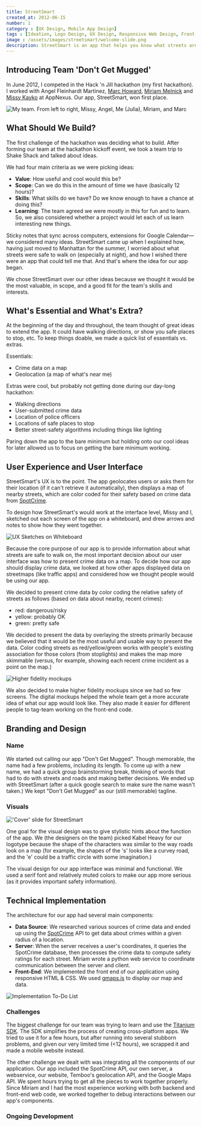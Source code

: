 ```yaml
---
title: StreetSmart
created_at: 2012-06-15
number: 1
category : [UX Design, Mobile App Design]
tags : [Ideation, Logo Design, UX Design, Responsive Web Design, Front-End Web Development]
image : /assets/images/streetsmart/welcome-slide.png
description: StreetSmart is an app that helps you know what streets are safe to travel. My team designed and prototyped StreetSmart in a day at the Hack 'n Jill hackathon.
---
```

## Introducing Team 'Don't Get Mugged'

In June 2012, I competed in the Hack 'n Jill hackathon (my first hackathon). I worked with Angel Fleinhardt Martinez, [Marc Howard](http://marc-howard.net/), [Miriam Melnick](http://www.miriammelnick.com/home.shtml) and [Missy Kayko](http://zerply.com/missykayko/) at AppNexus. Our app, StreetSmart, won first place.

![My team. From left to right, Missy, Angel, Me (Julia), Miriam, and Marc](/assets/images/streetsmart/team.jpg)

## What Should We Build?

The first challenge of the hackathon was deciding what to build. After forming our team at the hackathon kickoff event, we took a team trip to Shake Shack and talked about ideas. 

We had four main criteria as we were picking ideas:

- **Value**: How useful and cool would this be?
- **Scope**: Can we do this in the amount of time we have (basically 12 hours)?
- **Skills**: What skills do we have? Do we know enough to have a chance at doing this?
- **Learning**: The team agreed we were mostly in this for fun and to learn. So, we also considered whether a project would let each of us learn interesting new things.

Sticky notes that sync across computers, extensions for Google Calendar&mdash;we considered many ideas. StreetSmart came up when I explained how, having just moved to Manhattan for the summer, I worried about what streets were safe to walk on (especially at night), and how I wished there were an app that could tell me that. And that's where the idea for our app began.

We chose StreetSmart over our other ideas because we thought it would be the most valuable, in scope, and a good fit for the team's skills and interests.

## What's Essential and What's Extra?

At the beginning of the day and throughout, the team thought of great ideas to extend the app. It could have walking directions, or show you safe places to stop, etc. To keep things doable, we made a quick list of essentials vs. extras. 

Essentials:

- Crime data on a map
- Geolocation (a map of what's near me)

Extras were cool, but probably not getting done during our day-long hackathon:

- Walking directions
- User-submitted crime data
- Location of police officers
- Locations of safe places to stop
- Better street-safety algorithms including things like lighting

Paring down the app to the bare minimum but holding onto our cool ideas for later allowed us to focus on getting the bare minimum working.

## User Experience and User Interface

StreetSmart's UX is to the point. The app geolocates users or asks them for their location (if it can't retrieve it automatically), then displays a map of nearby streets, which are color coded for their safety based on crime data from <a href="http://www.spotcrime.com">SpotCrime</a>. 

To design how StreetSmart's would work at the interface level, Missy and I, sketched out each screen of the app on a whiteboard, and drew arrows and notes to show how they went together.

![UX Sketches on Whiteboard](/assets/images/streetsmart/ux-whiteboard-sketch-2.jpg)

Because the core purpose of our app is to provide information about what streets are safe to walk on, the most important decision about our user interface was how to present crime data on a map. To decide how our app should display crime data, we looked at how other apps displayed data on streetmaps (like traffic apps) and considered how we thought people would be using our app.

We decided to present crime data by color coding the relative safety of streets as follows (based on data about nearby, recent crimes):

- red: dangerous/risky
- yellow: probably OK
- green: pretty safe

We decided to present the data by overlaying the streets primarily because we believed that it would be the most useful and usable way to present the data. Color coding streets as red/yellow/green works with people's existing association for those colors (from stoplights) and makes the map more skimmable (versus, for example, showing each recent crime incident as a point on the map.)

![Higher fidelity mockups](/assets/images/streetsmart/mocks.jpg)

We also decided to make higher fidelity mockups since we had so few screens. The digital mockups helped the whole team get a more accurate idea of what our app would look like. They also made it easier for different people to tag-team working on the front-end code.

## Branding and Design

### Name

We started out calling our app "Don't Get Mugged". Though memorable, the name had a few problems, including its length. To come up with a new name, we had a quick group brainstorming break, thinking of words that had to do with streets and roads and making better decisions. We ended up with StreetSmart (after a quick google search to make sure the name wasn't taken.) We kept "Don't Get Mugged" as our (still memorable) tagline.

### Visuals

!['Cover' slide for StreetSmart](/assets/images/streetsmart/cover.png)

One goal for the visual design was to give stylistic hints about the function of the app. We (the designers on the team) picked Kabel Heavy for our logotype because the shape of the characters was similar to the way roads look on a map (for example, the shapes of the 's' looks like a curvey road, and the 'e' could be a traffic circle with some imagination.)

The visual design for our app interface was minimal and functional. We used a serif font and relatively muted colors to make our app more serious (as it provides important safety information). 

## Technical Implementation

The architecture for our app had several main components:

- **Data Source**: We researched various sources of crime data and ended up using the [SpotCrime](http://spotcrime.com/about.php) API to get data about crimes within a given radius of a location.
- **Server**: When the server receives a user's coordinates, it queries the SpotCrime database, then processes the crime data to compute safety ratings for each street. Miriam wrote a python web service to coordinate communication between the server and client.
- **Front-End**: We implemented the front end of our application using responsive HTML & CSS. We used [gmaps.js](http://hpneo.github.com/gmaps/) to display our map and data.

![Implementation To-Do List](/assets/images/streetsmart/to-do-list.jpg)

### Challenges

The biggest challenge for our team was trying to learn and use the [Titanium SDK](http://www.appcelerator.com/platform/titanium-sdk/). The SDK simplifies the process of creating cross-platform apps. We tried to use it for a few hours, but after running into several stubborn problems, and given our very limited time (<12 hours), we scrapped it and made a mobile website instead.

The other challenge we dealt with was integrating all the components of our application. Our app included the SpotCrime API, our own server, a webservice, our website, Temboo's geolocation API, and the Google Maps API. We spent hours trying to get all the pieces to work together properly. Since Miriam and I had the most experience working with both backend and front-end web code, we worked together to debug interactions between our app's components.

### Ongoing Development


